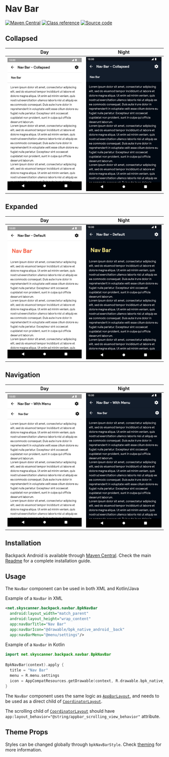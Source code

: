 # Nav Bar

[![Maven Central](https://img.shields.io/maven-central/v/net.skyscanner.backpack/backpack-android)](https://search.maven.org/artifact/net.skyscanner.backpack/backpack-android)
[![Class reference](https://img.shields.io/badge/Class%20reference-Android-blue)](https://backpack.github.io/android/Backpack/net.skyscanner.backpack.navbar)
[![Source code](https://img.shields.io/badge/Source%20code-GitHub-lightgrey)](https://github.com/Skyscanner/backpack-android/tree/main/Backpack/src/main/java/net/skyscanner/backpack/navbar)

## Collapsed

| Day | Night |
| --- | --- |
| <img src="https://raw.githubusercontent.com/Skyscanner/backpack-android/main/docs/view/NavBar/screenshots/collapsed.png" alt="Collapsed NavBar component" width="375" /> |<img src="https://raw.githubusercontent.com/Skyscanner/backpack-android/main/docs/view/NavBar/screenshots/collapsed_dm.png" alt="Collapsed NavBar component - dark mode" width="375" /> |

## Expanded

| Day | Night |
| --- | --- |
| <img src="https://raw.githubusercontent.com/Skyscanner/backpack-android/main/docs/view/NavBar/screenshots/default.png" alt="Expanded NavBar component" width="375" /> | <img src="https://raw.githubusercontent.com/Skyscanner/backpack-android/main/docs/view/NavBar/screenshots/default_dm.png" alt="Expanded NavBar component - dark mode" width="375" /> |

## Navigation

| Day | Night |
| --- | --- |
| <img src="https://raw.githubusercontent.com/Skyscanner/backpack-android/main/docs/view/NavBar/screenshots/with-menu.png" alt="Navigation NavBar component" width="375" /> | <img src="https://raw.githubusercontent.com/Skyscanner/backpack-android/main/docs/view/NavBar/screenshots/with-menu_dm.png" alt="Navigation NavBar component - dark mode" width="375" /> |

## Installation

Backpack Android is available through [Maven Central](https://search.maven.org/artifact/net.skyscanner.backpack/backpack-android). Check the main [Readme](https://github.com/skyscanner/backpack-android#installation) for a complete installation guide.

## Usage

The `NavBar` component can be used in both XML and Kotlin/Java

Example of a `NavBar` in XML

```xml
<net.skyscanner.backpack.navbar.BpkNavBar
  android:layout_width="match_parent"
  android:layout_height="wrap_content"
  app:navBarTitle="Nav Bar"
  app:navBarIcon="@drawable/bpk_native_android__back"
  app:navBarMenu="@menu/settings"/>
```

Example of a `NavBar` in Kotlin

```Kotlin
import net.skyscanner.backpack.navbar.BpkNavBar

BpkNavBar(context).apply {
  title = "Nav Bar"
  menu = R.menu.settings
  icon = AppCompatResources.getDrawable(context, R.drawable.bpk_native_android__back)
}
```

The `NavBar` component uses the same logic as [`AppBarLayout`](https://developer.android.com/reference/android/support/design/widget/AppBarLayout),
and needs to be used as a direct child of [`CoordinatorLayout`](https://developer.android.com/reference/android/support/design/widget/CoordinatorLayout).

The scrolling child of [`CoordinatorLayout`](https://developer.android.com/reference/android/support/design/widget/CoordinatorLayout) should have
`app:layout_behavior="@string/appbar_scrolling_view_behavior"` attribute.

## Theme Props

Styles can be changed globally through `bpkNavBarStyle`. Check [theming](https://github.com/Skyscanner/backpack-android/blob/main/docs/view/THEMING.md) for more information.
